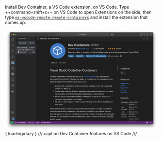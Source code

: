 Install Dev Container, a VS Code extension, on VS Code.
Type ++command+shift+x++ on VS Code to open Extensions on the side, then type [`ms-vscode-remote.remote-containers`](https://marketplace.visualstudio.com/items?itemName=ms-vscode-remote.remote-containers) and install the extension that comes up.

![Dev Container](../img/devcontainer.png){ loading=lazy }
/// caption
Dev Container features on VS Code
///
